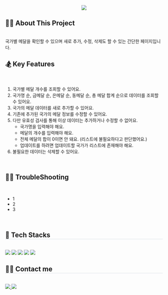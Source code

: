 <div style= "text-align:center">
    <img src="https://capsule-render.vercel.app/api?type=rect&color=gradient&height=120&text=Olympic%20Medal%20Tracker&animation=fadeIn&fontColor=ffffff&fontSize=70" />
</div>
<div style= "text-align:left">
  <h2>🏋️‍♀️ About This Project</h2> <br>
    국가별 메달을 확인할 수 있으며 새로 추가, 수정, 삭제도 할 수 있는 간단한 페이지입니다. 
  <br />
</div>
<div style= "text-align:left">
  <h2>🏂 Key Features</h2> <br>
    <ol>
      <li>국가별 메달 개수를 조회할 수 있어요.</li>
      <li>국가명 순, 금메달 순, 은메달 순, 동메달 순, 총 메달 합계 순으로 데이터를 조회할 수 있어요.</li>
      <li>국가의 메달 데이터를 새로 추가할 수 있어요.</li>
      <li>기존에 추가된 국가의 메달 정보를 수정할 수 있어요.</li>
      <li>다만 유효성 검사를 통해 이상 데이터는 추가하거나 수정할 수 없어요.
        <ul>
          <li>국가명을 입력해야 해요.</li>
          <li>메달의 개수를 입력해야 해요.</li>
          <li>전체 메달의 합이 0이면 안 돼요. (리스트에 불필요하다고 판단했어요.)</li>
          <li>업데이트를 하려면 업데이트할 국가가 리스트에 존재해야 해요.</li>
        </ul>
      </li>
      <li>불필요한 데이터는 삭제할 수 있어요.</li>
    </ol>
  <br />
</div>
<div style= "text-align:left">
  <h2>🏌️‍♀️ TroubleShooting</h2> <br>
    <ul>
      <li><a>1</a></li>
      <li><a>2</a></li>
      <li><a>3</a></li>
    </ul>
  <br />
</div>
<div style="text-align: left;">
  <h2 style="border-bottom: 1px solid #d8dee4;">🤺 Tech Stacks </h2> <br> 
  <div style="margin: ; text-align: left; text-align: left;">
    <img src="https://img.shields.io/badge/HTML5-E34F26?style=for-the-badge&logo=HTML5&logoColor=white">
    <img src="https://img.shields.io/badge/CSS3-1572B6?style=for-the-badge&logo=CSS3&logoColor=white">
    <img src="https://img.shields.io/badge/Javascript-F7DF1E?style=for-the-badge&logo=Javascript&logoColor=white">
    <img src="https://img.shields.io/badge/React-61DAFB?style=for-the-badge&logo=React&logoColor=white">
    <img src="https://img.shields.io/badge/Github-181717?style=for-the-badge&logo=Github&logoColor=white">
    <br/>
  </div>
</div>
<div style="text-align: left;">
  <h2 style="border-bottom: 1px solid #d8dee4;">🏊‍♀️ Contact me </h2> <br> 
  <div style="text-align: left;"> 
    <a href=> 
      <img src="https://img.shields.io/badge/Tistory-000000?style=for-the-badge&logo=Tistory&logoColor=white&link="> 
    </a>
    <a href=mailto:dhye1ee0@gmail.com> 
      <img src="https://img.shields.io/badge/Gmail-EA4335?style=for-the-badge&logo=Gmail&logoColor=white&link=mailto:dhye1ee0@gmail.com">
    </a>
  </div><br>  
</div>
    